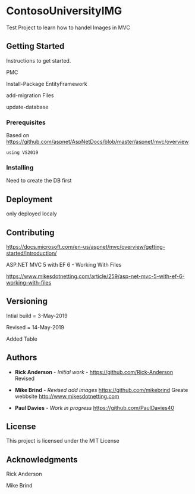 # ContosoUniversityIMG

Test Project to learn how to handel Images in MVC 

## Getting Started

Instructions to get started.

PMC 

Install-Package EntityFramework

add-migration Files

update-database

### Prerequisites

Based on https://github.com/aspnet/AspNetDocs/blob/master/aspnet/mvc/overview

```
using VS2019
```

### Installing

Need to create the DB first

## Deployment

only deployed localy

## Contributing

https://docs.microsoft.com/en-us/aspnet/mvc/overview/getting-started/introduction/

ASP.NET MVC 5 with EF 6 - Working With Files

https://www.mikesdotnetting.com/article/259/asp-net-mvc-5-with-ef-6-working-with-files

## Versioning

Intial build  	= 3-May-2019

Revised  		= 14-May-2019

Added Table 

## Authors

* **Rick Anderson** - *Initial work* - https://github.com/Rick-Anderson
Revised
* **Mike Brind** - *Revised add images* https://github.com/mikebrind
Greate webbsite http://www.mikesdotnetting.com 

* **Paul Davies** - *Work in progress*   https://github.com/PaulDavies40
## License

This project is licensed under the MIT License 

## Acknowledgments

Rick Anderson 

Mike Brind
